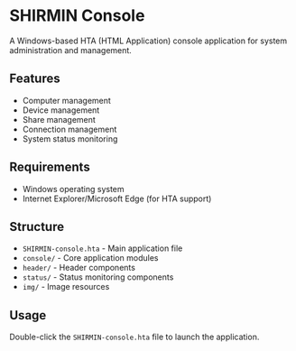 # SHIRMIN Console

A Windows-based HTA (HTML Application) console application for system administration and management.

## Features

- Computer management
- Device management
- Share management
- Connection management
- System status monitoring

## Requirements

- Windows operating system
- Internet Explorer/Microsoft Edge (for HTA support)

## Structure

- `SHIRMIN-console.hta` - Main application file
- `console/` - Core application modules
- `header/` - Header components
- `status/` - Status monitoring components
- `img/` - Image resources

## Usage

Double-click the `SHIRMIN-console.hta` file to launch the application.
